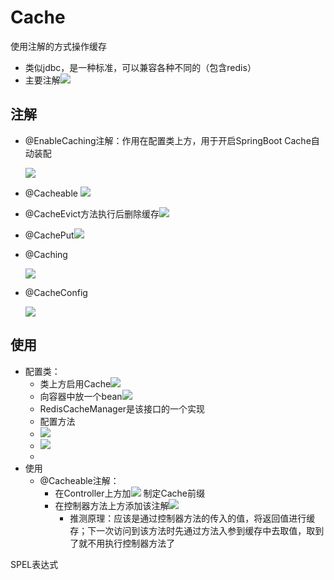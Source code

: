 # Cache

使用注解的方式操作缓存

+ 类似jdbc，是一种标准，可以兼容各种不同的（包含redis）
+ 主要注解![](https://cdn.jsdelivr.net/gh/innnky/images@master/uPic/202203131845020.png)

## 注解

+ @EnableCaching注解：作用在配置类上方，用于开启SpringBoot Cache自动装配

  ![](https://cdn.jsdelivr.net/gh/innnky/images@master/uPic/202203131846195.png)

+ @Cacheable  ![](https://cdn.jsdelivr.net/gh/innnky/images@master/uPic/202203131848049.png)

+ @CacheEvict方法执行后删除缓存![](https://cdn.jsdelivr.net/gh/innnky/images@master/uPic/202203131852958.png)

+ @CachePut![](https://cdn.jsdelivr.net/gh/innnky/images@master/uPic/202203131853365.png)

+ @Caching

  ![](https://cdn.jsdelivr.net/gh/innnky/images@master/uPic/202203131853724.png)

+ @CacheConfig

  ![](https://cdn.jsdelivr.net/gh/innnky/images@master/uPic/202203131854089.png)

## 使用

+ 配置类：
  + 类上方启用Cache![](https://cdn.jsdelivr.net/gh/innnky/images@master/uPic/202203131856722.png)
  +  向容器中放一个bean![](https://cdn.jsdelivr.net/gh/innnky/images@master/uPic/202203131857497.png)
    + RedisCacheManager是该接口的一个实现
    + 配置方法
    + ![](https://cdn.jsdelivr.net/gh/innnky/images@master/uPic/202203131952606.png)
    + ![](https://cdn.jsdelivr.net/gh/innnky/images@master/uPic/202203131953144.png)
    +  
+ 使用
  + @Cacheable注解：
    + 在Controller上方加![](https://cdn.jsdelivr.net/gh/innnky/images@master/uPic/202203132001985.png)
      制定Cache前缀
    + 在控制器方法上方添加该注解![](https://cdn.jsdelivr.net/gh/innnky/images@master/uPic/202203132003372.png)
      + 推测原理：应该是通过控制器方法的传入的值，将返回值进行缓存；下一次访问到该方法时先通过方法入参到缓存中去取值，取到了就不用执行控制器方法了

SPEL表达式